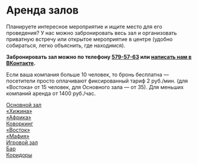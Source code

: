 # Аренда залов

Планируете интересное мероприятие и ищите место для его проведения? У нас можно забронировать весь зал и организовать приватную встречу или открытое мероприятие в центре (удобно собираться, легко объяснить, где находимся).

**Забронировать зал можно по телефону <a href="tel:+78125795763">579-57-63</a> или [написать нам в ВКонтакте](https://vk.com/gim1281604).**

Если ваша компания больше 10 человек, то бронь бесплатна — посетители просто оплачивают фиксированный тариф 2 руб./мин. (для «Востока» от 15 человек, для Основного зала — от 35). Для меньших компаний аренда от 1400 руб./час.

<div class="row">
  <div class="col-sm-4">
    <a href="#" class="thumbnail">
      <img src="https://pp.vk.me/c604717/v604717074/af16/CUIvtmWrdCo.jpg" class="img-responsive" alt="">
      <div class="caption text-xs-center">
        Основной зал
      </div>
    </a>
  </div>
  <div class="col-sm-4">
    <a href="#" class="thumbnail">
      <img src="https://pp.vk.me/c604717/v604717074/af01/PMUJkWudgG8.jpg" class="img-responsive" alt="">
      <div class="caption text-xs-center">
        «Хижина»
      </div>
    </a>
  </div>
  <div class="col-sm-4">
    <a href="#" class="thumbnail">
      <img src="https://pp.vk.me/c604717/v604717074/aeec/mKBn7l-Cu90.jpg" class="img-responsive" alt="">
      <div class="caption text-xs-center">
        «Африка»
      </div>
    </a>
  </div>
</div>
<div class="row">
  <div class="col-sm-4">
    <a href="#" class="thumbnail">
      <img src="https://pp.vk.me/c604717/v604717074/aef3/0Mzf3vfOHx0.jpg" class="img-responsive" alt="">
      <div class="caption text-xs-center">
        Коворкинг
      </div>
    </a>
  </div>
  <div class="col-sm-4">
    <a href="#" class="thumbnail">
      <img src="https://pp.vk.me/c604717/v604717074/aefa/N_9c4ACrQ_o.jpg" class="img-responsive" alt="">
      <div class="caption text-xs-center">
        «Восток»
      </div>
    </a>
  </div>
  <div class="col-sm-4">
    <a href="#" class="thumbnail">
      <img src="https://pp.vk.me/c604717/v604717074/af0f/vZMp3p2zOak.jpg" class="img-responsive" alt="">
      <div class="caption text-xs-center">
        «Мафия»
      </div>
    </a>
  </div>
</div>
<div class="row">
  <div class="col-sm-4">
    <a href="#" class="thumbnail">
      <img src="https://pp.vk.me/c637517/v637517074/1638a/KfC40ou8_D8.jpg" class="img-responsive" alt="">
      <div class="caption text-xs-center">
        Игровой зал
      </div>
    </a>
  </div>
  <div class="col-sm-4">
    <a href="#" class="thumbnail">
      <img src="https://pp.vk.me/c604717/v604717074/af1d/YxAy9Y46Izw.jpg" class="img-responsive" alt="">
      <div class="caption text-xs-center">
        Бар
      </div>
    </a>
  </div>
  <div class="col-sm-4">
    <a href="#" class="thumbnail">
      <img src="https://pp.vk.me/c604717/v604717074/af08/UIjgB2dWlEk.jpg" class="img-responsive" alt="">
      <div class="caption text-xs-center">
        Коридоры
      </div>
    </a>
  </div>
</div>